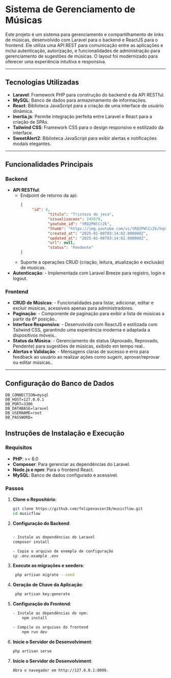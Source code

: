 # Sistema de Gerenciamento de Músicas

Este projeto é um sistema para gerenciamento e compartilhamento de links de músicas, desenvolvido com Laravel para o backend e ReactJS para o frontend. Ele utiliza uma API REST para comunicação entre as aplicações e inclui autenticação, autorização, e funcionalidades de administração para gerenciamento de sugestões de músicas. O layout foi modernizado para oferecer uma experiência intuitiva e responsiva.

---

## Tecnologias Utilizadas

- **Laravel**: Framework PHP para construção do backend e da API RESTful.
- **MySQL**: Banco de dados para armazenamento de informações.
- **React**: Biblioteca JavaScript para a criação de uma interface de usuário dinâmica.
- **Inertia.js**: Permite integração perfeita entre Laravel e React para a criação de SPAs.
- **Tailwind CSS**: Framework CSS para o design responsivo e estilizado da interface.
- **SweetAlert2**: Biblioteca JavaScript para exibir alertas e notificações modais elegantes.

---

## Funcionalidades Principais

### Backend
- **API RESTful**:
  - Endpoint de retorno da api:
    ```json
    {
         "id": 4,
                "titulo": "Tristeza do jeca",
                "visualizacoes": 245879,
                "youtube_id": "tRQ2PWlCcZk",
                "thumb": "https://img.youtube.com/vi/tRQ2PWlCcZk/hqdefault.jpg",
                "created_at": "2025-01-08T03:14:02.000000Z",
                "updated_at": "2025-01-08T03:14:02.000000Z",
                "url": null,
                "status": "Pendente"
    }
    ```
  - Suporte a operações CRUD (criação, leitura, atualização e exclusão) de musicas.
- **Autenticação**:  - Implementada com Laravel Breeze para registro, login e logout.

### Frontend
- **CRUD de Músicas**:  - Funcionalidades para listar, adicionar, editar e excluir músicas, acessíveis apenas para administradores.
- **Paginação**:  - Componente de paginação para exibir a lista de músicas a partir da 6ª posição..
- **Interface Responsiva**:  - Desenvolvida com ReactJS e estilizada com Tailwind CSS, garantindo uma experiência moderna e adaptada a dispositivos móveis..
- **Status da Música**:  - Gerenciamento de status (Aprovado, Reprovado, Pendente) para sugestões de músicas, exibido em tempo real..
- **Alertas e Validação**:  - Mensagens claras de sucesso e erro para feedback ao usuário ao realizar ações como sugerir, aprovar/reprovar ou editar músicas..

---


## Configuração do Banco de Dados
    
    DB_CONNECTION=mysql
    DB_HOST=127.0.0.1
    DB_PORT=3306
    DB_DATABASE=laravel
    DB_USERNAME=root
    DB_PASSWORD=

## Instruções de Instalação e Execução

### Requisitos
- **PHP**: >= 8.0
- **Composer**: Para gerenciar as dependências do Laravel.
- **Node.js e npm**: Para o frontend React.
- **MySQL**: Banco de dados configurado e acessível.

### Passos
1. **Clone o Repositório**:
   ```bash
   git clone https://github.com/felipexavier26/musicflow.git
   cd musicflow

2. **Configuração do Backend**:
   ```bash

   - Instale as dependências do Laravel
   composer install

   - Copie o arquivo de exemplo de configuração
   cp .env.example .env


3. **Execute as migrações e seeders**:
   ```bash
    php artisan migrate --seed

4. **Geração de Chave da Aplicação**:
   ```bash
    php artisan key:generate


5. **Configuração do Frontend**:
    ```bash
    - Instale as dependências do npm:
        npm install
    
    - Compile os arquivos do frontend
        npm run dev


6. **Inicie o Servidor de Desenvolviment**:
    ```bash
    php artisan serve

7. **Inicie o Servidor de Desenvolviment**:
    ```bash
    Abra o navegador em http://127.0.0.1:8000.
